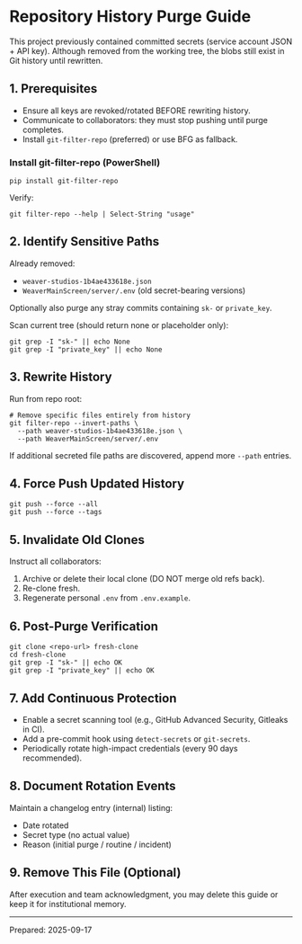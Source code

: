# Repository History Purge Guide

This project previously contained committed secrets (service account JSON + API key). Although removed from the working tree, the blobs still exist in Git history until rewritten.

## 1. Prerequisites
- Ensure all keys are revoked/rotated BEFORE rewriting history.
- Communicate to collaborators: they must stop pushing until purge completes.
- Install `git-filter-repo` (preferred) or use BFG as fallback.

### Install git-filter-repo (PowerShell)
```
pip install git-filter-repo
```
Verify:
```
git filter-repo --help | Select-String "usage"
```

## 2. Identify Sensitive Paths
Already removed:
- `weaver-studios-1b4ae433618e.json`
- `WeaverMainScreen/server/.env` (old secret-bearing versions)

Optionally also purge any stray commits containing `sk-` or `private_key`.

Scan current tree (should return none or placeholder only):
```
git grep -I "sk-" || echo None
git grep -I "private_key" || echo None
```

## 3. Rewrite History
Run from repo root:
```
# Remove specific files entirely from history
git filter-repo --invert-paths \
  --path weaver-studios-1b4ae433618e.json \
  --path WeaverMainScreen/server/.env
```
If additional secreted file paths are discovered, append more `--path` entries.

## 4. Force Push Updated History
```
git push --force --all
git push --force --tags
```

## 5. Invalidate Old Clones
Instruct all collaborators:
1. Archive or delete their local clone (DO NOT merge old refs back).
2. Re-clone fresh.
3. Regenerate personal `.env` from `.env.example`.

## 6. Post-Purge Verification
```
git clone <repo-url> fresh-clone
cd fresh-clone
git grep -I "sk-" || echo OK
git grep -I "private_key" || echo OK
```

## 7. Add Continuous Protection
- Enable a secret scanning tool (e.g., GitHub Advanced Security, Gitleaks in CI).
- Add a pre-commit hook using `detect-secrets` or `git-secrets`.
- Periodically rotate high-impact credentials (every 90 days recommended).

## 8. Document Rotation Events
Maintain a changelog entry (internal) listing:
- Date rotated
- Secret type (no actual value)
- Reason (initial purge / routine / incident)

## 9. Remove This File (Optional)
After execution and team acknowledgment, you may delete this guide or keep it for institutional memory.

---
Prepared: 2025-09-17
